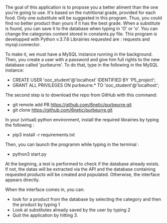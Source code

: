 The goal of this application is to propose you a better aliment than the one you're going to use.
It's based on the nutritional grade, provided for each food.
Only one substitute will be suggested in this program.
Thus, you could find no better product than yours if it has the best grade.
When a substitute is found, you can save it to the database when typing in 'O' or 'o'.
You can change the categories content stored in constants.py file.
This program is developped with Python v.3.7.6
Librairies requested are : requests and mysql.connector.

To make it, we must have a MySQL instance running in the background.
Then, you create a user with a password and give him full rights to the new database called 'purbeurre'.
To do that, type in the following in the MySQL instance:
- CREATE USER 'ooc_student'@'localhost' IDENTIFIED BY 'P5_project';
- GRANT ALL PRIVILEGES ON purbeurre.* TO 'ooc_student'@'localhost';

The second step is to download the repo from GitHub with this command:
- git remote add PB https://github.com/6netic/purbeurre.git
- git clone https://github.com/6netic/purbeurre.git


In your (virtual) python environment, install the required librairies by typing the following :
- pip3 install -r requirements.txt


Then, you can launch the programm while typing in the terminal :
- python3 start.py

At the begining, a test is performed to check if the database already exists.
If not, the datas will be extracted via the API and the database containing requested products will be created and populated.
Otherwise, the interface appears directly.

When the interface comes in, you can:
- look for a product from the database by selecting the category and then the product by typing 1
- Look at substitutes already saved by the user by typing 2
- Quit the application by hitting 3.